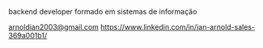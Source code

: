 
backend developer
formado em sistemas de informação

arnoldian2003@gmail.com
https://www.linkedin.com/in/ian-arnold-sales-369a001b1/
